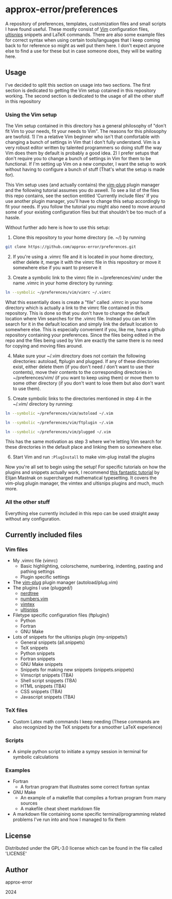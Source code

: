 # approx-error/preferences

A repository of preferences, templates, customization files and small scripts I have found useful. 
These mostly consist of [Vim](https://www.vim.org/) configuration files, [ultisnips](https://github.com/SirVer/ultisnips) snippets and LaTeX commands.
There are also some example files for correct syntax when using certain tools/languages that I keep coming back to for reference so might as well put them here.
I don't expect anyone else to find a use for these but in case someone does, they will be waiting here.

## Usage

I've decided to split this section on usage into two sections. The first section is dedicated to getting the Vim setup cotained in this repository working. 
The second section is dedicated to the usage of all the other stuff in this repository

### Using the Vim setup

The Vim setup contained in this directory has a general philosophy of "don't fit Vim to your needs, fit your needs to Vim". The reasons for this philosophy are twofold. 1) I'm a relative Vim beginner
who isn't that comfortable with changing a bunch of settings in Vim that I don't fully understand. Vim is a very robust editor written by talented programmers so doing stuff the way Vim does them by default is 
probably a good idea. 2) I prefer setups that don't require you to change a bunch of settings in Vim for them to be functional. If I'm setting up Vim on a new computer, I want the setup to work without having to
configure a bunch of stuff (That's what the setup is made for).

This Vim setup uses (and actually contains) the [vim-plug](https://github.com/junegunn/vim-plug) plugin manager and the following tutorial assumes you do aswell.
To see a list of the files this repo contains, see the section entitled 'Currently include files'
If you use another plugin manager, you'll have to change this setup accordingly to fit your needs. If you follow the tutorial you might also
need to move around some of your existing configuration files but that shouldn't be too much of a hassle.

Without further ado here is how to use this setup:

1. Clone this repository to your home directory (ie. ~/) by running

```sh
git clone https://github.com/approx-error/preferences.git
```

2. If you're using a .vimrc file and it is located in your home directory, either delete it, merge it with the vimrc file in this repository or move it somewhere else if you want to preserve it

3. Create a symbolic link to the vimrc file in ~/preferences/vim/ under the name .vimrc in your home directory by running:

```sh
ln --symbolic ~/preferences/vim/vimrc ~/.vimrc
```

What this essentially does is create a "file" called .vimrc in your home directory which is actually a link to the vimrc file contained in this repository. This is done so that you don't have to change the
default location where Vim searches for the .vimrc file. Instead you can let Vim search for it in the default location and simply link the default location to somewhere else. This is especially convenient
if you, like me, have a github repository containing your preferences. Since the files being edited in the repo and the files being used by Vim are exactly the same there is no need for copying and
moving files around.

4. Make sure your ~/.vim directory does not contain the following directories: autoload, ftplugin and plugged. If any of these directories exist,
either delete them (if you don't need / don't want to use their contents), move their contents to the corresponding directories in ~/preferences/vim/ (if you want to keep using them)
or move them to some other directory (if you don't want to lose them but also don't want to use them).

5. Create symbolic links to the directories mentioned in step 4 in the ~/.vim/ directory by running:

```sh
ln --symbolic ~/preferences/vim/autoload ~/.vim
```

```sh
ln --symbolic ~/preferences/vim/ftplugin ~/.vim
```

```sh
ln --symbolic ~/preferences/vim/plugged ~/.vim
```

This has the same motivation as step 3 where we're letting Vim search for these directories in the default place and linking them so somewhere else.

6. Start Vim and run `:PlugInstall` to make vim-plug install the plugins

Now you're all set to begin using the setup! For specific tutorials on how the plugins and snippets actually work, I recommend [this fantastic tutorial](https://ejmastnak.com/tutorials/vim-latex/intro/) 
by Elijan Mastnak on supercharged mathematical typesetting. It covers the vim-plug plugin manager, the vimtex and ultisnips plugins and much, much more.

### All the other stuff

Everything else currently included in this repo can be used straight away without any configuration.

## Currently included files

### Vim files

- My .vimrc file (vimrc)
	- Basic highlighting, colorscheme, numbering, indenting, pasting and pathing settings 
	- Plugin specific settings
- The [vim-plug](https://github.com/junegunn/vim-plug) plugin manager (autoload/plug.vim)
- The plugins I use (plugged/)
    - [nerdtree](https://github.com/preservim/nerdtree)
    - [numbers.vim](https://github.com/myusuf3/numbers.vim)
    - [vimtex](https://github.com/lervag/vimtex)
    - [ultisnips](https://github.com/SirVer/ultisnips)
- Filetype specific configuration files (ftplugin/)
	- Python
	- Fortran
    - GNU Make
- Lots of snippets for the ultisnips plugin (my-snippets/)
	- General snippets (all.snippets)
    - TeX snippets
    - Python snippets
    - Fortran snippets
    - GNU Make snippets
	- Snippets for making new snippets (snippets.snippets)
	- Vimscript snippets (TBA)
    - Shell script snippets (TBA)
    - HTML snippets (TBA)
    - CSS snippets (TBA)
    - Javascript snippets (TBA)

### TeX files

- Custom Latex math commands I keep needing (These commands are also recognized by the TeX snippets for a smoother LaTeX experience)

### Scripts

- A simple python script to initiate a sympy session in terminal for symbolic calculations

### Examples

- Fortran
    - A fortran program that illustrates some correct fortran syntax
- GNU Make
    - An example of a makefile that compiles a fortran program from many sources
    - A makefile cheat sheet markdown file
- A markdown file containing some specific terminal/programming related problems I've run into and how I managed to fix them

## License

Distributed under the GPL-3.0 license which can be found in the file called 'LICENSE'

## Author

approx-error

2024

